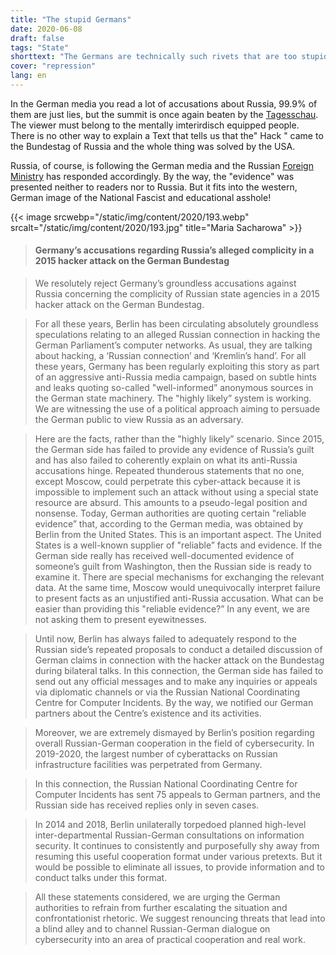 ```yaml
---
title: "The stupid Germans"
date: 2020-06-08
draft: false
tags: "State"
shorttext: "The Germans are technically such rivets that are too stupid for the monitoring app Corona, no Russian hacks are solved by the USA ..."
cover: "repression"
lang: en
---
```


In the German media you read a lot of accusations about Russia, 99.9% of them are just lies, but the summit is once again beaten by the [Tagesschau](https://www.tagesschau.de/investigativ/ndr-wdr/hacker-bundestag-111.html "Wie lief die Suche nach dem Hacker?"). The viewer must belong to the mentally imterirdisch equipped people. There is no other way to explain a Text that tells us that the" Hack " came to the Bundestag of Russia and the whole thing was solved by the USA.

Russia, of course, is following the German media and the Russian [Foreign Ministry](https://www.mid.ru/ru/foreign_policy/news/-/asset_publisher/cKNonkJE02Bw/content/id/4148999?p_p_id=101_INSTANCE_cKNonkJE02Bw&_101_INSTANCE_cKNonkJE02Bw_languageId=en_GB#14 "Briefing by Foreign Ministry Spokesperson Maria Zakharova, Moscow, June 4, 2020") has responded accordingly. By the way, the "evidence" was presented neither to readers nor to Russia. But it fits into the western, German image of the National Fascist and educational asshole!

{{< image srcwebp="/static/img/content/2020/193.webp" srcalt="/static/img/content/2020/193.jpg" title="Maria Sacharowa" >}}

> #### Germany’s accusations regarding Russia’s alleged complicity in a 2015 hacker attack on the German Bundestag

> We resolutely reject Germany’s groundless accusations against Russia concerning the complicity of Russian state agencies in a 2015 hacker attack on the German Bundestag.

> For all these years, Berlin has been circulating absolutely groundless speculations relating to an alleged Russian connection in hacking the German Parliament’s computer networks. As usual, they are talking about hacking, a ‘Russian connection’ and ‘Kremlin’s hand’. For all these years, Germany has been regularly exploiting this story as part of an aggressive anti-Russia media campaign, based on subtle hints and leaks quoting so-called "well-informed” anonymous sources in the German state machinery. The "highly likely” system is working. We are witnessing the use of a political approach aiming to persuade the German public to view Russia as an adversary.

> Here are the facts, rather than the "highly likely” scenario. Since 2015, the German side has failed to provide any evidence of Russia’s guilt and has also failed to coherently explain on what its anti-Russia accusations hinge. Repeated thunderous statements that no one, except Moscow, could perpetrate this cyber-attack because it is impossible to implement such an attack without using a special state resource are absurd. This amounts to a pseudo-legal position and nonsense. Today, German authorities are quoting certain "reliable evidence” that, according to the German media, was obtained by Berlin from the United States. This is an important aspect. The United States is a well-known supplier of "reliable” facts and evidence. If the German side really has received well-documented evidence of someone’s guilt from Washington, then the Russian side is ready to examine it. There are special mechanisms for exchanging the relevant data. At the same time, Moscow would unequivocally interpret failure to present facts as an unjustified anti-Russia accusation. What can be easier than providing this "reliable evidence?” In any event, we are not asking them to present eyewitnesses.

>Until now, Berlin has always failed to adequately respond to the Russian side’s repeated proposals to conduct a detailed discussion of German claims in connection with the hacker attack on the Bundestag during bilateral talks. In this connection, the German side has failed to send out any official messages and to make any inquiries or appeals via diplomatic channels or via the Russian National Coordinating Centre for Computer Incidents. By the way, we notified our German partners about the Centre’s existence and its activities.

> Moreover, we are extremely dismayed by Berlin’s position regarding overall Russian-German cooperation in the field of cybersecurity. In 2019-2020, the largest number of cyberattacks on Russian infrastructure facilities was perpetrated from Germany.

> In this connection, the Russian National Coordinating Centre for Computer Incidents has sent 75 appeals to German partners, and the Russian side has received replies only in seven cases.

> In 2014 and 2018, Berlin unilaterally torpedoed planned high-level inter-departmental Russian-German consultations on information security. It continues to consistently and purposefully shy away from resuming this useful cooperation format under various pretexts. But it would be possible to eliminate all issues, to provide information and to conduct talks under this format.

> All these statements considered, we are urging the German authorities to refrain from further escalating the situation and confrontationist rhetoric. We suggest renouncing threats that lead into a blind alley and to channel Russian-German dialogue on cybersecurity into an area of practical cooperation and real work.

